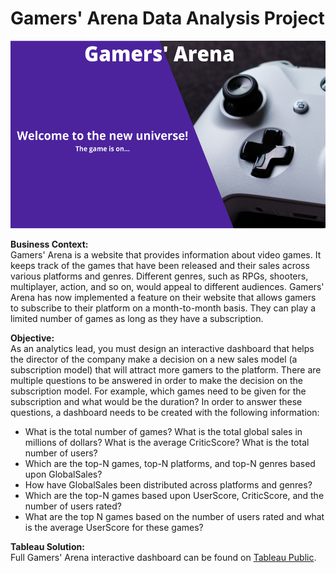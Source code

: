 # Gamers' Arena Data Analysis Project
<img src="images/Gamers'%20Arena%20logo.png" width="600" height="300">

**Business Context:** <br />
Gamers' Arena is a website that provides information about video games. It keeps track of the games that have been released and their sales across various platforms and genres. Different genres, such as RPGs, shooters, multiplayer, action, and so on, would appeal to different audiences. Gamers' Arena has now implemented a feature on their website that allows gamers to subscribe to their platform on a month-to-month basis. They can play a limited number of games as long as they have a subscription.

**Objective:** <br />
As an analytics lead, you must design an interactive dashboard that helps the director of the company make a decision on a new sales model (a subscription model) that will attract more gamers to the platform. There are multiple questions to be answered in order to make the decision on the subscription model. For example, which games need to be given for the subscription and what would be the duration? In order to answer these questions, a dashboard needs to be created with the following information:

* What is the total number of games? What is the total global sales in millions of dollars? What is the average CriticScore? What is the total number of users?
* Which are the top-N games, top-N platforms, and top-N genres based upon GlobalSales?
* How have GlobalSales been distributed across platforms and genres?
* Which are the top-N games based upon UserScore, CriticScore, and the number of users rated?
* What are the top N games based on the number of users rated and what is the average UserScore for these games?

**Tableau Solution:** <br />
Full Gamers' Arena interactive dashboard can be found on [Tableau Public](https://public.tableau.com/app/profile/derrick.black/viz/Project-GamersArena-DerrickBlack/GamersArenaDashboard?publish=yes).

